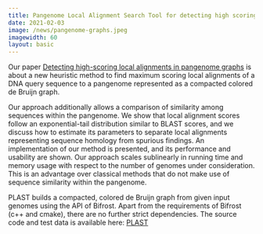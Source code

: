 ```yaml
---
title: Pangenome Local Alignment Search Tool for detecting high scoring local alignments
date: 2021-02-03
image: /news/pangenome-graphs.jpeg
imagewidth: 60
layout: basic
---
```

Our paper [Detecting high-scoring local alignments in pangenome graphs](https://doi.org/10.1093/bioinformatics/btab077) is about a new heuristic method to find maximum scoring local alignments of a DNA query sequence to a pangenome represented as a compacted colored de Bruijn graph. 

Our approach additionally allows a comparison of similarity among sequences within the pangenome. We show that local alignment scores follow an exponential-tail distribution similar to BLAST scores, and we discuss how to estimate its parameters to separate local alignments representing sequence homology from spurious findings. An implementation of our method is presented, and its performance and usability are shown. Our approach scales sublinearly in running time and memory usage with respect to the number of genomes under consideration. This is an advantage over classical methods that do not make use of sequence similarity within the pangenome.

PLAST builds a compacted, colored de Bruijn graph from given input genomes using the API of Bifrost. Apart from the requirements of Bifrost (c++ and cmake), there are no further strict dependencies.
The source code and test data is available here: [PLAST]( https://gitlab.ub.uni-bielefeld.de/gi/plast)

